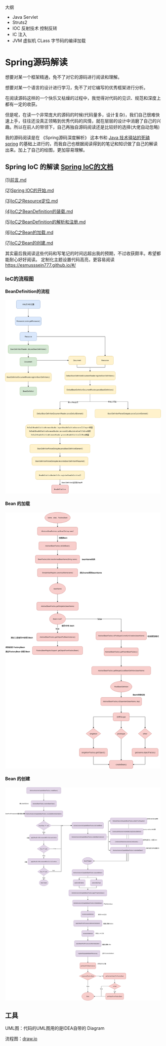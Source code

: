 
大纲

- Java Servlet
- Struts2
- IOC 反射技术 控制反转
- IC 注入
- JVM 虚拟机 CLass 字节码的编译加载

# Spring源码解读

想要对某一个框架精通，免不了对它的源码进行阅读和理解。

想要对某一个语言的设计进行学习，免不了对它编写的优秀框架进行分析。

在阅读源码这样的一个快乐又枯燥的过程中，我觉得对代码的见识、规范和深度上都有一定的收获。

但是呢，在读一个非常庞大的源码的时候(代码量多，设计复杂)，我们自己很难快速上手，往往还没真正领略到优秀代码的风情，就在层层的设计中消磨了自己的兴趣。所以在前人的带领下，自己再独自源码阅读还是比较好的选择(大佬自动忽略)

我的源码阅读是在 《Spring源码深度解析》 这本书和 [Java 技术驿站的死磕spring](http://cmsblogs.com/?cat=206) 的基础上进行的，而我自己也根据阅读得到的笔记和知识做了自己的解读出来。加上了自己的绘图，更加容易理解。

## Spring IoC 的解读 [Spring IoC的文档](https://esmusssein777.github.io/#/)

[(1)前言.md](https://github.com/esmusssein777/spring-framework/blob/master/源码阅读笔记/(1)前言.md)

[(2)Spring IOC的开始.md](https://github.com/esmusssein777/spring-framework/blob/master/%E6%BA%90%E7%A0%81%E9%98%85%E8%AF%BB%E7%AC%94%E8%AE%B0/(2)Spring%20IOC%E7%9A%84%E5%BC%80%E5%A7%8B.md)

[(3)IoC之Resource定位.md](https://github.com/esmusssein777/spring-framework/blob/master/源码阅读笔记/(3)IoC之Resource定位.md)

[(4)IoC之BeanDefinition的装载.md](https://github.com/esmusssein777/spring-framework/blob/master/源码阅读笔记/(4)IoC之BeanDefinition的装载.md)

[(5)IoC之BeanDefinition的解析和注册.md](https://github.com/esmusssein777/spring-framework/blob/master/源码阅读笔记/(5)IoC之BeanDefinition的解析和注册.md)

[(6)IoC之Bean的加载.md](https://github.com/esmusssein777/spring-framework/blob/master/源码阅读笔记/(6)IoC之Bean的加载.md)

[(7)IoC之Bean的创建.md](https://github.com/esmusssein777/spring-framework/blob/master/源码阅读笔记/(7)IoC之Bean的创建.md)



其实最后我阅读这些代码和写笔记的时间远超出我的预期，不过收获颇丰。希望都能耐心好好阅读。
定制化主题设置代码高亮，更容易阅读 https://esmusssein777.github.io/#/ 

### IoC的流程图

#### BeanDefinition的流程

![](https://github.com/esmusssein777/study/blob/master/md/picture/XML2BeanDefinition.png?raw=true)



#### Bean 的加载

![](https://github.com/esmusssein777/study/blob/master/md/picture/Name2Scope.png?raw=true)



#### Bean 的创建

![](https://github.com/esmusssein777/study/blob/master/md/picture/Bean.png?raw=true)



## 工具

UML图：代码的UML图用的是IDEA自带的 Diagram

流程图：[draw.io](https://www.draw.io/)
